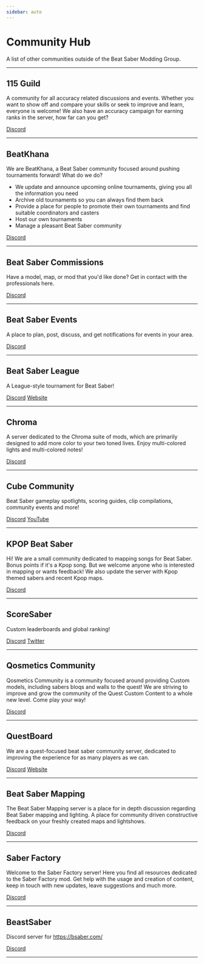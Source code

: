 ```yaml
---
sidebar: auto
---
```


# Community Hub

A list of other communities outside of the Beat Saber Modding Group.

---

## 115 Guild

A community for all accuracy related discussions and events. Whether you want to show off and compare your skills or seek to improve and learn, everyone is welcome! We also have an accuracy campaign for earning ranks in the server, how far can you get?

[Discord](https://discord.gg/j8m8cxr)

---

## BeatKhana

We are BeatKhana, a Beat Saber community focused around pushing tournaments forward!
What do we do?
- We update and announce upcoming online tournaments, giving you all the information you need
- Archive old tournaments so you can always find them back
- Provide a place for people to promote their own tournaments and find suitable coordinators and casters
- Host our own tournaments
- Manage a pleasant Beat Saber community

[Discord](https://discord.gg/5NjfSAC)

---

## Beat Saber Commissions

Have a model, map, or mod that you'd like done? Get in contact with the professionals here.

[Discord](https://discord.gg/h8VMkhn)

---

## Beat Saber Events

A place to plan, post, discuss, and get notifications for events in your area.

[Discord](https://discord.gg/q92brWG)

---

## Beat Saber League

A League-style tournament for Beat Saber!

[Discord](https://discord.gg/rNmazdz)
[Website](https://beatsaberleague.com/)

---

## Chroma

A server dedicated to the Chroma suite of mods, which are primarily designed to add more color to your two toned lives. Enjoy multi-colored lights and multi-colored notes!

[Discord](https://discord.gg/BBntx2e)

---

## Cube Community

Beat Saber gameplay spotlights, scoring guides, clip compilations, community events and more!

[Discord](https://discord.gg/dwe8mbC)
[YouTube](https://youtube.com/CubeCommunity)

---

## KPOP Beat Saber

Hi! We are a small community dedicated to mapping songs for Beat Saber. Bonus points if it's a Kpop song. But we welcome anyone who is interested in mapping or wants feedback! We also update the server with Kpop themed sabers and recent Kpop maps.

[Discord](https://discord.gg/c9uHGYP)

---

## ScoreSaber

Custom leaderboards and global ranking!

[Discord](https://discord.gg/WpuDMwU)
[Twitter](https://twitter.com/scoresaber)

---

## Qosmetics Community

Qosmetics Community is a community focused around providing Custom models, including sabers bloqs and walls to the quest! We are striving to improve and grow the community of the Quest Custom Content to a whole new level. Come play your way!

[Discord](https://discord.gg/qosmetics)

---

## QuestBoard

We are a quest-focused beat saber community server, dedicated to improving the experience for as many players as we can.

[Discord](https://discord.gg/d6DyW9v)
[Website](https://www.questboard.xyz)


---

## Beat Saber Mapping

The Beat Saber Mapping server is a place for in depth discussion regarding Beat Saber mapping and lighting. A place for community driven constructive feedback on your freshly created maps and lightshows.

[Discord](https://discord.gg/ArT4BTQ)

---

## Saber Factory

Welcome to the Saber Factory server! Here you find all resources dedicated to the Saber Factory mod. Get help with the usage and creation of content, keep in touch with new updates, leave suggestions and much more.

[Discord](https://discord.gg/G9dtW5s)

---

## BeastSaber

Discord server for https://bsaber.com/

[Discord](https://discord.gg/VJZHUbt)

---
